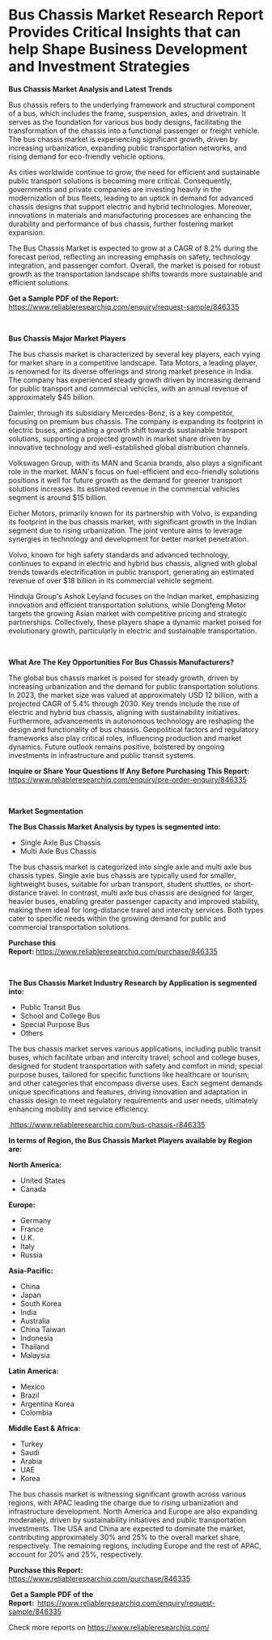 <p><h1>Bus Chassis Market Research Report Provides Critical Insights that can help Shape Business Development and Investment Strategies</h1></p><p><strong>Bus Chassis Market Analysis and Latest Trends</strong></p>
<p><p>Bus chassis refers to the underlying framework and structural component of a bus, which includes the frame, suspension, axles, and drivetrain. It serves as the foundation for various bus body designs, facilitating the transformation of the chassis into a functional passenger or freight vehicle. The bus chassis market is experiencing significant growth, driven by increasing urbanization, expanding public transportation networks, and rising demand for eco-friendly vehicle options.</p><p>As cities worldwide continue to grow, the need for efficient and sustainable public transport solutions is becoming more critical. Consequently, governments and private companies are investing heavily in the modernization of bus fleets, leading to an uptick in demand for advanced chassis designs that support electric and hybrid technologies. Moreover, innovations in materials and manufacturing processes are enhancing the durability and performance of bus chassis, further fostering market expansion.</p><p>The Bus Chassis Market is expected to grow at a CAGR of 8.2% during the forecast period, reflecting an increasing emphasis on safety, technology integration, and passenger comfort. Overall, the market is poised for robust growth as the transportation landscape shifts towards more sustainable and efficient solutions.</p></p>
<p><strong>Get a Sample PDF of the Report:&nbsp;</strong> <a href="https://www.reliableresearchiq.com/enquiry/request-sample/846335?utm_campaign=2291&utm_medium=2&utm_source=Github&utm_content=ia&utm_term=30032025&utm_id=bus-chassis">https://www.reliableresearchiq.com/enquiry/request-sample/846335</a></p>
<p>&nbsp;</p>
<p><strong>Bus Chassis Major Market Players</strong></p>
<p><p>The bus chassis market is characterized by several key players, each vying for market share in a competitive landscape. Tata Motors, a leading player, is renowned for its diverse offerings and strong market presence in India. The company has experienced steady growth driven by increasing demand for public transport and commercial vehicles, with an annual revenue of approximately $45 billion.</p><p>Daimler, through its subsidiary Mercedes-Benz, is a key competitor, focusing on premium bus chassis. The company is expanding its footprint in electric buses, anticipating a growth shift towards sustainable transport solutions, supporting a projected growth in market share driven by innovative technology and well-established global distribution channels.</p><p>Volkswagen Group, with its MAN and Scania brands, also plays a significant role in the market. MAN's focus on fuel-efficient and eco-friendly solutions positions it well for future growth as the demand for greener transport solutions increases. Its estimated revenue in the commercial vehicles segment is around $15 billion.</p><p>Eicher Motors, primarily known for its partnership with Volvo, is expanding its footprint in the bus chassis market, with significant growth in the Indian segment due to rising urbanization. The joint venture aims to leverage synergies in technology and development for better market penetration.</p><p>Volvo, known for high safety standards and advanced technology, continues to expand in electric and hybrid bus chassis, aligned with global trends towards electrification in public transport, generating an estimated revenue of over $18 billion in its commercial vehicle segment.</p><p>Hinduja Group's Ashok Leyland focuses on the Indian market, emphasizing innovation and efficient transportation solutions, while Dongfeng Motor targets the growing Asian market with competitive pricing and strategic partnerships. Collectively, these players shape a dynamic market poised for evolutionary growth, particularly in electric and sustainable transportation.</p></p>
<p>&nbsp;</p>
<p><strong>What Are The Key Opportunities For Bus Chassis Manufacturers?</strong></p>
<p><p>The global bus chassis market is poised for steady growth, driven by increasing urbanization and the demand for public transportation solutions. In 2023, the market size was valued at approximately USD 12 billion, with a projected CAGR of 5.4% through 2030. Key trends include the rise of electric and hybrid bus chassis, aligning with sustainability initiatives. Furthermore, advancements in autonomous technology are reshaping the design and functionality of bus chassis. Geopolitical factors and regulatory frameworks also play critical roles, influencing production and market dynamics. Future outlook remains positive, bolstered by ongoing investments in infrastructure and public transit systems.</p></p>
<p><strong>Inquire or Share Your Questions If Any Before Purchasing This Report:</strong> <a href="https://www.reliableresearchiq.com/enquiry/pre-order-enquiry/846335?utm_campaign=2291&utm_medium=2&utm_source=Github&utm_content=ia&utm_term=30032025&utm_id=bus-chassis">https://www.reliableresearchiq.com/enquiry/pre-order-enquiry/846335</a></p>
<p>&nbsp;</p>
<p><strong>Market Segmentation</strong></p>
<p><strong>The Bus Chassis Market Analysis by types is segmented into:</strong></p>
<p><ul><li>Single Axle Bus Chassis</li><li>Multi Axle Bus Chassis</li></ul></p>
<p><p>The bus chassis market is categorized into single axle and multi axle bus chassis types. Single axle bus chassis are typically used for smaller, lightweight buses, suitable for urban transport, student shuttles, or short-distance travel. In contrast, multi axle bus chassis are designed for larger, heavier buses, enabling greater passenger capacity and improved stability, making them ideal for long-distance travel and intercity services. Both types cater to specific needs within the growing demand for public and commercial transportation solutions.</p></p>
<p><strong>Purchase this Report:&nbsp;</strong><a href="https://www.reliableresearchiq.com/purchase/846335?utm_campaign=2291&utm_medium=2&utm_source=Github&utm_content=ia&utm_term=30032025&utm_id=bus-chassis">https://www.reliableresearchiq.com/purchase/846335</a></p>
<p>&nbsp;</p>
<p><strong>The Bus Chassis Market Industry Research by Application is segmented into:</strong></p>
<p><ul><li>Public Transit Bus</li><li>School and College Bus</li><li>Special Purpose Bus</li><li>Others</li></ul></p>
<p><p>The bus chassis market serves various applications, including public transit buses, which facilitate urban and intercity travel; school and college buses, designed for student transportation with safety and comfort in mind; special purpose buses, tailored for specific functions like healthcare or tourism; and other categories that encompass diverse uses. Each segment demands unique specifications and features, driving innovation and adaptation in chassis design to meet regulatory requirements and user needs, ultimately enhancing mobility and service efficiency.</p></p>
<p><a href="https://www.reliableresearchiq.com/bus-chassis-r846335?utm_campaign=2291&utm_medium=2&utm_source=Github&utm_content=ia&utm_term=30032025&utm_id=bus-chassis">&nbsp;https://www.reliableresearchiq.com/bus-chassis-r846335</a></p>
<p><strong>In terms of Region, the Bus Chassis Market Players available by Region are:</strong></p>
<p>
    <p> <strong> North America: </strong>
        <ul>
            <li>United States</li>
            <li>Canada</li>
        </ul>
        </p> 
    <p> <strong> Europe: </strong>
        <ul>
            <li>Germany</li>
            <li>France</li>
            <li>U.K.</li>
            <li>Italy</li>
            <li>Russia</li>
        </ul>
        </p> 
    <p> <strong> Asia-Pacific: </strong>
        <ul>
            <li>China</li>
            <li>Japan</li>
            <li>South Korea</li>
            <li>India</li>
            <li>Australia</li>
            <li>China Taiwan</li>
            <li>Indonesia</li>
            <li>Thailand</li>
            <li>Malaysia</li>
        </ul>
        </p> 
    <p> <strong> Latin America: </strong>
        <ul>
            <li>Mexico</li>
            <li>Brazil</li>
            <li>Argentina Korea</li>
            <li>Colombia</li>
        </ul>
        </p> 
    <p> <strong> Middle East & Africa: </strong>
        <ul>
            <li>Turkey</li>
            <li>Saudi</li>
            <li>Arabia</li>
            <li>UAE</li>
            <li>Korea</li>
        </ul>
    </p>
    </p>
<p><p>The bus chassis market is witnessing significant growth across various regions, with APAC leading the charge due to rising urbanization and infrastructure development. North America and Europe are also expanding moderately, driven by sustainability initiatives and public transportation investments. The USA and China are expected to dominate the market, contributing approximately 30% and 25% to the overall market share, respectively. The remaining regions, including Europe and the rest of APAC, account for 20% and 25%, respectively.</p></p>
<p><strong>Purchase this Report: </strong><a href="https://www.reliableresearchiq.com/purchase/846335?utm_campaign=2291&utm_medium=2&utm_source=Github&utm_content=ia&utm_term=30032025&utm_id=bus-chassis">https://www.reliableresearchiq.com/purchase/846335</a></p>
<p>&nbsp;<strong>Get a Sample PDF of the Report:&nbsp;&nbsp;</strong><a href="https://www.reliableresearchiq.com/enquiry/request-sample/846335?utm_campaign=2291&utm_medium=2&utm_source=Github&utm_content=ia&utm_term=30032025&utm_id=bus-chassis">https://www.reliableresearchiq.com/enquiry/request-sample/846335</a></p>
<p><strong></strong></p>
<p>Check more reports on <a href="https://www.reliableresearchiq.com/?utm_campaign=2291&utm_medium=2&utm_source=Github&utm_content=ia&utm_term=30032025&utm_id=bus-chassis">https://www.reliableresearchiq.com/</a></p>